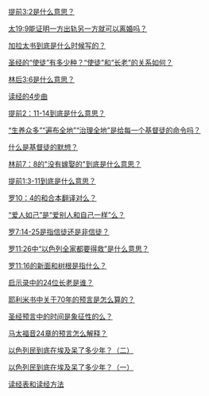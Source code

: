 <a href="/node/27520">提前3:2是什么意思？</a>

<a href="/node/27512">太19:9能证明一方出轨另一方就可以离婚吗？</a>

<a href="/node/27489">加拉太书到底是什么时候写的？</a>

<a href="/node/27478">圣经的“使徒”有多少种？“使徒”和“长老”的关系如何？</a>

<a href="/node/27311">林后3:6是什么意思？</a>

<a href="/node/26646">读经的4步曲</a>

<a href="/node/12945">提前2：11-14到底是什么意思？</a>

<a href="/node/12938">“生养众多”“遍布全地”“治理全地”是给每一个基督徒的命令吗？</a>

<a href="/node/12849">什么是基督徒的默想？</a>

<a href="/node/12746">林前7：8的"没有嫁娶的"到底是什么意思？</a>

<a href="/node/12705">提前1:3-11到底是什么意思？</a>

<a href="/node/12682">罗10：4的和合本翻译对么？</a>

<a href="/node/12633">“爱人如己”是“爱别人和自己一样”么？</a>

<a href="/node/12594">罗7:14-25是指信徒还是非信徒？</a>

<a href="/node/12593">罗11:26中“以色列全家都要得救”是什么意思？</a>

<a href="/node/12592">罗11:16的新面和树根是指什么？</a>

<a href="/node/12582">启示录中的24位长老是谁？</a>

<a href="/node/12577">耶利米书中关于70年的预言是怎么算的？</a>

<a href="/node/12576">圣经预言中的时间是象征性的么？</a>

<a href="/node/12575">马太福音24章的预言怎么解释？</a>

<a href="/node/12571">以色列民到底在埃及呆了多少年？（二）</a>

<a href="/node/12570">以色列民到底在埃及呆了多少年？（一）</a>

<a href="/node/12562">读经表和读经方法</a>